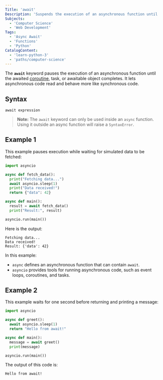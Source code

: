 ```yaml
---
Title: 'await'
Description: 'Suspends the execution of an asynchronous function until the awaited coroutine, task, or awaitable object finishes.'
Subjects:
  - 'Computer Science'
  - 'Web Development'
Tags:
  - 'Async Await'
  - 'Functions'
  - 'Python'
CatalogContent:
  - 'learn-python-3'
  - 'paths/computer-science'
---
```


The **`await`** keyword pauses the execution of an asynchronous function until the awaited [coroutine](https://docs.python.org/3/library/asyncio-task.html#id2), task, or awaitable object completes. It lets asynchronous code read and behave more like synchronous code.

## Syntax

```pseudo
await expression
```

> **Note:** The `await` keyword can only be used inside an `async` function. Using it outside an async function will raise a `SyntaxError`.

## Example 1

This example pauses execution while waiting for simulated data to be fetched:

```py
import asyncio

async def fetch_data():
  print("Fetching data...")
  await asyncio.sleep(1)
  print("Data received!")
  return {"data": 42}

async def main():
  result = await fetch_data()
  print("Result:", result)

asyncio.run(main())
```

Here is the output:

```shell
Fetching data...
Data received!
Result: {'data': 42}
```

In this example:

- `async` defines an asynchronous function that can contain `await`.
- `asyncio` provides tools for running asynchronous code, such as event loops, coroutines, and tasks.

## Example 2

This example waits for one second before returning and printing a message:

```py
import asyncio

async def greet():
  await asyncio.sleep(1)
  return "Hello from await!"

async def main():
  message = await greet()
  print(message)

asyncio.run(main())
```

The output of this code is:

```shell
Hello from await!
```
